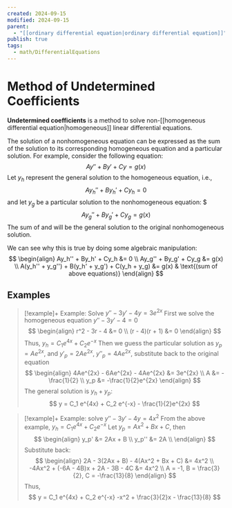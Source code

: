 ```yaml
---
created: 2024-09-15
modified: 2024-09-15
parent:
  - "[[ordinary differential equation|ordinary differential equation]]"
publish: true
tags:
  - math/DifferentialEquations
---
```


# Method of Undetermined Coefficients

**Undetermined coefficients** is a method to solve non-[[homogeneous differential equation|homogeneous]] linear differential equations.

The solution of a nonhomogeneous equation can be expressed as the sum of the solution to its corresponding homogeneous equation and a particular solution. For example, consider the following equation:
$$
Ay'' + By' + Cy = g(x)
$$
Let $y_h$ represent the general solution to the homogeneous equation, i.e.,
$$Ay_h'' + By_h' + Cy_h = 0$$
and let $y_g$ be a particular solution to the nonhomogeneous equation:
$$$Ay_g'' + By_g' + Cy_g = g(x)$$
The sum of  and  will be the general solution to the original nonhomogeneous solution.

We can see why this is true by doing some algebraic manipulation:
$$
\begin{align}
Ay_h'' + By_h' + Cy_h &= 0 \\
Ay_g'' + By_g' + Cy_g &= g(x) \\
A(y_h'' + y_g'') + B(y_h' + y_g') + C(y_h + y_g) &= g(x) & \text{(sum of above equations)}
\end{align}
$$

## Examples
> [!example]+ Example: Solve $y'' - 3y' - 4y = 3 e^{2x}$
> First we solve the homogeneous equation $y'' - 3y' - 4 = 0$
> $$
\begin{align}
r^2 - 3r - 4 &= 0 \\
(r - 4)(r + 1) &= 0
\end{align}
> $$
> Thus, $y_h = C_1 e^{4x} + C_2 e^{-x}$
> Then we guess the particular solution as $y_p = Ae^{2x}$, and $y'_{p} = 2Ae^{2x}$,  $y''_{p} = 4Ae^{2x}$, substitute back to the original equation
> $$
\begin{align}
4Ae^{2x} - 6Ae^{2x} - 4Ae^{2x} &= 3e^{2x} \\
A &= -\frac{1}{2} \\
y_p &= -\frac{1}{2}e^{2x}
\end{align}
> $$
> The general solution is $y_h + y_p$:
> $$
y = C_1 e^{4x} + C_2 e^{-x} - \frac{1}{2}e^{2x}
> $$

> [!example]+ Example: solve $y'' - 3y' - 4y = 4x^2$
> From the above example, $y_h = C_1 e^{4x} + C_2 e^{-x}$
> Let $y_p = Ax^2 + Bx + C$, then
> $$
\begin{align}
y_p' &= 2Ax + B \\
y_p'' &= 2A \\
\end{align}
> $$
> Substitute back:
> $$
\begin{align}
2A - 3(2Ax + B) - 4(Ax^2 + Bx + C) &= 4x^2 \\
-4Ax^2 + (-6A - 4B)x + 2A - 3B - 4C &= 4x^2 \\
A = -1, B = \frac{3}{2}, C = -\frac{13}{8}
\end{align}
> $$
> Thus,
> $$
y = C_1 e^{4x} + C_2 e^{-x} -x^2 + \frac{3}{2}x - \frac{13}{8}
> $$